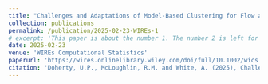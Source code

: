 ```yaml
---
title: "Challenges and Adaptations of Model-Based Clustering for Flow and Mass Cytometry"
collection: publications
permalink: /publication/2025-02-23-WIREs-1
# excerpt: 'This paper is about the number 1. The number 2 is left for future work.'
date: 2025-02-23
venue: 'WIREs Computational Statistics'
paperurl: 'https://wires.onlinelibrary.wiley.com/doi/full/10.1002/wics.70017'
citation: 'Doherty, U.P., McLoughlin, R.M. and White, A. (2025), Challenges and Adaptations of Model-Based Clustering for Flow and Mass Cytometry. WIREs Comput Stat, 17: e70017. https://doi.org/10.1002/wics.70017'
---
```

